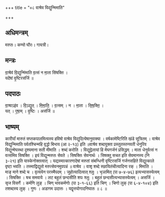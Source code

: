 +++
title = "०८ वाश्रेव विद्युन्मिमाति"

+++
## अधिमन्त्रम्
मरुतः। कण्वो घौरः। गायत्री।

## मन्त्रः
वा॒श्रेव॑ वि॒द्युन्मि॑माति व॒त्सं न मा॒ता सि॑षक्ति ।  
यदे॑षां वृ॒ष्टिरस॑र्जि ॥

## पदपाठः
वा॒श्राऽइ॑व । वि॒ऽद्युत् । मि॒मा॒ति॒ । व॒त्सम् । न । मा॒ता । सि॒ष॒क्ति॒ ।  
यत् । ए॒षा॒म् । वृ॒ष्टिः । अस॑र्जि ॥

## भाष्यम्
कारीर्यां मारुतं सप्तकपालमित्यस्य हविषो वाश्रेव विद्युदित्येषानुवाक्या । वर्षकामेष्टिरिति खंडे सूत्रितम् । वाश्रेव विद्युन्मिमाति पर्वतश्चिन्महि वृद्धो बिभाय (आ २-१३) इति ॥वाश्रेव शब्दयुक्ता प्रस्तुतस्तनवती धेनुरिव विद्युन्मेघस्था दृश्यमाना सती मीमाति । शब्दं करोति । विद्युद्वेलायां हि मेघगर्जनं प्रसिद्धम् । माता धेनुर्वत्सं न वत्समिव सिषक्ति । इयं विद्युन्मरुतः सेवते । सिषक्तिः सेवनार्थः । सिषक्तु सचत इति सेवमानस्य (नि ३-२१) इति यास्केनोक्तत्वात् । यद्यस्मात्कारणादेषां मरुतां संबन्धिनी वृष्टिरसर्जि गर्जनसहिते विद्युत्काले वृष्टा भवति । तस्माद्विद्युतो मरुत्सेवनमुपपन्नं ॥ वाश्रेव । वाशृ शब्दे स्छायितंचीत्यादिना रक् । मिमाति । माङ् माने शब्दे च । वृत्ययेन परस्मैपदम् । जुहोत्यादित्वात् श्लुः । भृञामित् (पा ७-४-७६) इत्यभ्यासस्येत्वम् । सिषक्ति । षच समवाये । लट बहुलं छन्दसीति शपः श्लुः । बहुलं छन्दसीत्यभ्यासस्येत्वम् । असर्जि । सृज विसर्गे । कर्मणि लुङ् । चिण् भावकर्मणोः (पा ३-१-६६) इति चिण् । चिणो लुक् (पा ६-४-१०४) इति तशब्दस्य लुक् । गुणः । अडागम उदात्तः । यद्वृत्तयोगादनिघातः ॥ ८ ॥